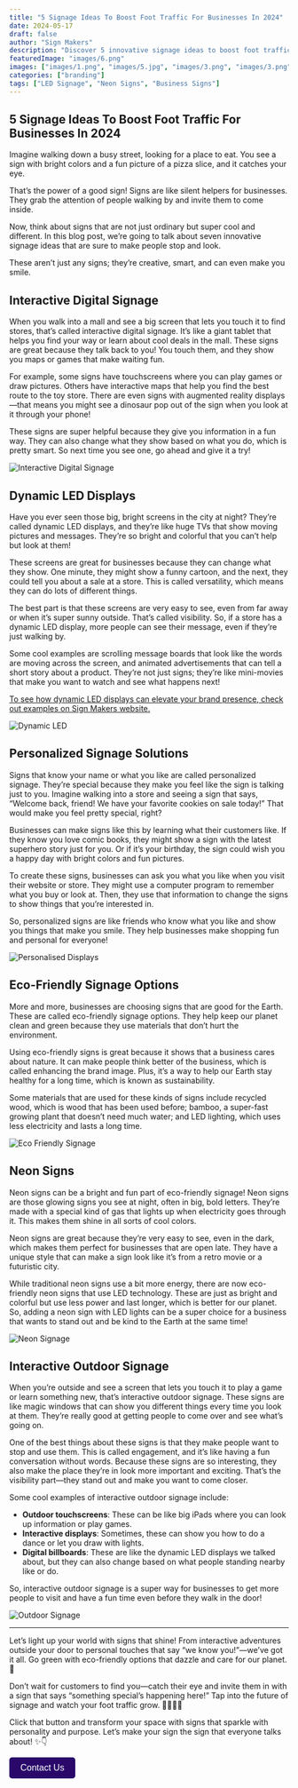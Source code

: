 ```yaml
---
title: "5 Signage Ideas To Boost Foot Traffic For Businesses In 2024"
date: 2024-05-17
draft: false
author: "Sign Makers"
description: "Discover 5 innovative signage ideas to boost foot traffic for businesses in 2024. Learn about interactive digital signage, dynamic LED displays, personalized solutions, eco-friendly options, and neon signs. Transform your business's visual appeal and attract more customers with these creative and engaging signage strategies."
featuredImage: "images/6.png"
images: ["images/1.png", "images/5.jpg", "images/3.png", "images/3.png"]
categories: ["branding"]
tags: ["LED Signage", "Neon Signs", "Business Signs"]
---
```


## 5 Signage Ideas To Boost Foot Traffic For Businesses In 2024

Imagine walking down a busy street, looking for a place to eat. You see a sign with bright colors and a fun picture of a pizza slice, and it catches your eye.

That’s the power of a good sign! Signs are like silent helpers for businesses. They grab the attention of people walking by and invite them to come inside.

Now, think about signs that are not just ordinary but super cool and different. In this blog post, we’re going to talk about seven innovative signage ideas that are sure to make people stop and look.

These aren’t just any signs; they’re creative, smart, and can even make you smile.

## Interactive Digital Signage

When you walk into a mall and see a big screen that lets you touch it to find stores, that’s called interactive digital signage. It’s like a giant tablet that helps you find your way or learn about cool deals in the mall. These signs are great because they talk back to you! You touch them, and they show you maps or games that make waiting fun.

For example, some signs have touchscreens where you can play games or draw pictures. Others have interactive maps that help you find the best route to the toy store. There are even signs with augmented reality displays—that means you might see a dinosaur pop out of the sign when you look at it through your phone!

These signs are super helpful because they give you information in a fun way. They can also change what they show based on what you do, which is pretty smart. So next time you see one, go ahead and give it a try!


![Interactive Digital Signage](images/1.png)

## Dynamic LED Displays

Have you ever seen those big, bright screens in the city at night? They’re called dynamic LED displays, and they’re like huge TVs that show moving pictures and messages. They’re so bright and colorful that you can’t help but look at them!

These screens are great for businesses because they can change what they show. One minute, they might show a funny cartoon, and the next, they could tell you about a sale at a store. This is called versatility, which means they can do lots of different things.

The best part is that these screens are very easy to see, even from far away or when it’s super sunny outside. That’s called visibility. So, if a store has a dynamic LED display, more people can see their message, even if they’re just walking by.

Some cool examples are scrolling message boards that look like the words are moving across the screen, and animated advertisements that can tell a short story about a product. They’re not just signs; they’re like mini-movies that make you want to watch and see what happens next!

[To see how dynamic LED displays can elevate your brand presence, check out examples on Sign Makers website.](/portfolio/)

![Dynamic LED](images/5.jpg)

## Personalized Signage Solutions

Signs that know your name or what you like are called personalized signage. They’re special because they make you feel like the sign is talking just to you. Imagine walking into a store and seeing a sign that says, “Welcome back, friend! We have your favorite cookies on sale today!” That would make you feel pretty special, right?

Businesses can make signs like this by learning what their customers like. If they know you love comic books, they might show a sign with the latest superhero story just for you. Or if it’s your birthday, the sign could wish you a happy day with bright colors and fun pictures.

To create these signs, businesses can ask you what you like when you visit their website or store. They might use a computer program to remember what you buy or look at. Then, they use that information to change the signs to show things that you’re interested in.

So, personalized signs are like friends who know what you like and show you things that make you smile. They help businesses make shopping fun and personal for everyone!

![Personalised Displays](images/5.png)

## Eco-Friendly Signage Options

More and more, businesses are choosing signs that are good for the Earth. These are called eco-friendly signage options. They help keep our planet clean and green because they use materials that don’t hurt the environment.

Using eco-friendly signs is great because it shows that a business cares about nature. It can make people think better of the business, which is called enhancing the brand image. Plus, it’s a way to help our Earth stay healthy for a long time, which is known as sustainability.

Some materials that are used for these kinds of signs include recycled wood, which is wood that has been used before; bamboo, a super-fast growing plant that doesn’t need much water; and LED lighting, which uses less electricity and lasts a long time.

![Eco Friendly Signage](images/3.png)

## Neon Signs

Neon signs can be a bright and fun part of eco-friendly signage! Neon signs are those glowing signs you see at night, often in big, bold letters. They’re made with a special kind of gas that lights up when electricity goes through it. This makes them shine in all sorts of cool colors.

Neon signs are great because they’re very easy to see, even in the dark, which makes them perfect for businesses that are open late. They have a unique style that can make a sign look like it’s from a retro movie or a futuristic city.

While traditional neon signs use a bit more energy, there are now eco-friendly neon signs that use LED technology. These are just as bright and colorful but use less power and last longer, which is better for our planet. So, adding a neon sign with LED lights can be a super choice for a business that wants to stand out and be kind to the Earth at the same time!

![Neon Signage](images/4.png)

## Interactive Outdoor Signage

When you’re outside and see a screen that lets you touch it to play a game or learn something new, that’s interactive outdoor signage. These signs are like magic windows that can show you different things every time you look at them. They’re really good at getting people to come over and see what’s going on.

One of the best things about these signs is that they make people want to stop and use them. This is called engagement, and it’s like having a fun conversation without words. Because these signs are so interesting, they also make the place they’re in look more important and exciting. That’s the visibility part—they stand out and make you want to come closer.

Some cool examples of interactive outdoor signage include:
- **Outdoor touchscreens**: These can be like big iPads where you can look up information or play games.
- **Interactive displays**: Sometimes, these can show you how to do a dance or let you draw with lights.
- **Digital billboards**: These are like the dynamic LED displays we talked about, but they can also change based on what people standing nearby like or do.

So, interactive outdoor signage is a super way for businesses to get more people to visit and have a fun time even before they walk in the door!

![Outdoor Signage](images/6.png)

---

Let’s light up your world with signs that shine! From interactive adventures outside your door to personal touches that say “we know you!”—we’ve got it all. Go green with eco-friendly options that dazzle and care for our planet. 🌱

Don’t wait for customers to find you—catch their eye and invite them in with a sign that says “something special’s happening here!” Tap into the future of signage and watch your foot traffic grow. 🚶‍♂️🚶‍♀️

Click that button and transform your space with signs that sparkle with personality and purpose. Let’s make your sign the sign that everyone talks about! ✨👇

<a href="/contact" style="display:inline-block;text-decoration:none;background-color:#29086A;color:white;padding:10px 20px;border-radius:5px;font-family:sans-serif;font-size:16px;text-align:center;">Contact Us</a>
